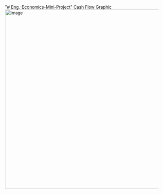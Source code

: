 "# Eng.-Economics-Mini-Project" 
Cash Flow Graphic
<img width="989" height="590" alt="image" src="https://github.com/user-attachments/assets/bd62ae62-faa1-4433-8b55-a48363716ba8" />
